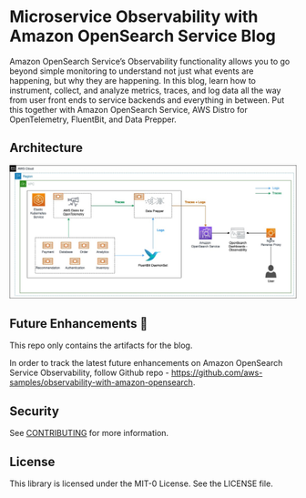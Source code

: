 # Microservice Observability with Amazon OpenSearch Service Blog

Amazon OpenSearch Service’s Observability functionality allows you to go beyond simple monitoring to understand not just what events are happening, but why they are happening. In this blog, learn how to instrument, collect, and analyze metrics, traces, and log data all the way from user front ends to service backends and everything in between. Put this together with Amazon OpenSearch Service, AWS Distro for OpenTelemetry, FluentBit, and Data Prepper.

## Architecture
![architecture](/assets/arch.jpg)

## Future Enhancements 🚀
This repo only contains the artifacts for the blog.

In order to track the latest future enhancements on Amazon OpenSearch Service Observability, follow Github repo - https://github.com/aws-samples/observability-with-amazon-opensearch. 

## Security

See [CONTRIBUTING](CONTRIBUTING.md#security-issue-notifications) for more information.

## License

This library is licensed under the MIT-0 License. See the LICENSE file.

